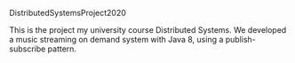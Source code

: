 DistributedSystemsProject2020

This is the project my university course Distributed Systems.
We developed a music streaming on demand system with Java 8, using a 
publish-subscribe pattern.